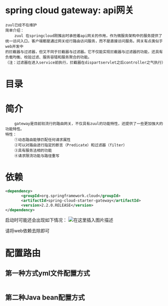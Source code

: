 # spring cloud gateway: api网关

```text
zuul已经不在维护
简单介绍：
    zuul 在springcloud刚推出时承担着api网关的作用，作为微服务架构中的服务提供了统一访问入口，客户端都是通过网关经行路由访问服务，而不是直接访问服务。网关有点类似于web开发中
的拦截器与过滤器，但又不同于拦截器与过滤器。它不仅能实现拦截器与过滤器的功能，还具有负载均衡、校验过滤、服务容错和服务聚合的功能。
（注：过滤器在进入service前执行，拦截器在dispartservlet之后controller之气执行）
```

# 目录

# 简介
```text
    gateway是目前较流行的路由网关，不仅具有zuul的功能特性，还提供了一些更加强大的功能特性。
特性：
    ①动态路由能够匹配任何请求属性
    ②可以对路由进行指定的断言（Predicate）和过滤器（filter）
    ③具有服务法相的功能
    ④请求限流功能与路径重写
```
# 依赖
```xml
<dependency>
       <groupId>org.springframework.cloud</groupId>
       <artifactId>spring-cloud-starter-gateway</artifactId>
       <version>2.2.0.RELEASE</version>
</dependency>
```
启动时可能还会出现如下情况：
![在这里插入图片描述](https://img-blog.csdnimg.cn/20200920213841122.png#pic_center)

请将web依赖去除即可

# 配置路由
## 第一种方式yml文件配置方式
```yaml

```
## 第二种Java bean配置方式
